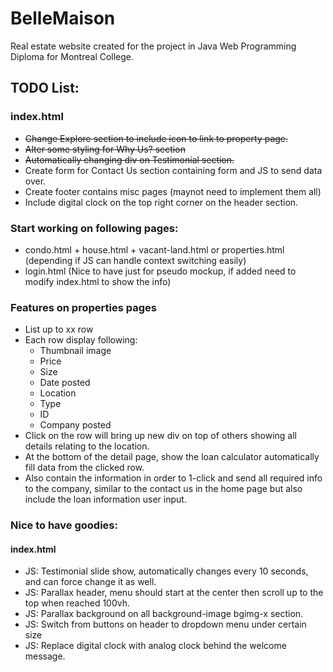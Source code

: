 # BelleMaison

Real estate website created for the project in Java Web Programming Diploma for Montreal College.

## TODO List:
### index.html
- ~~Change Explore section to include icon to link to property page.~~
- ~~Alter some styling for Why Us? section~~
- ~~Automatically changing div on Testimonial section.~~
- Create form for Contact Us section containing form and JS to send data over.
- Create footer contains misc pages (maynot need to implement them all)
- Include digital clock on the top right corner on the header section.

### Start working on following pages:
- condo.html + house.html + vacant-land.html or properties.html (depending if JS can handle context switching easily)
- login.html (Nice to have just for pseudo mockup, if added need to modify index.html to show the info)

### Features on properties pages
- List up to xx row
- Each row display following:
  - Thumbnail image
  - Price
  - Size
  - Date posted
  - Location
  - Type
  - ID
  - Company posted
- Click on the row will bring up new div on top of others showing all details relating to the location.
- At the bottom of the detail page, show the loan calculator automatically fill data from the clicked row.
- Also contain the information in order to 1-click and send all required info to the company, similar to the contact us in the home page but also include the loan information user input.

### Nice to have goodies:
#### index.html
- JS: Testimonial slide show, automatically changes every 10 seconds, and can force change it as well.
- JS: Parallax header, menu should start at the center then scroll up to the top when reached 100vh.
- JS: Parallax background on all background-image bgimg-x section.
- JS: Switch from buttons on header to dropdown menu under certain size
- JS: Replace digital clock with analog clock behind the welcome message.
